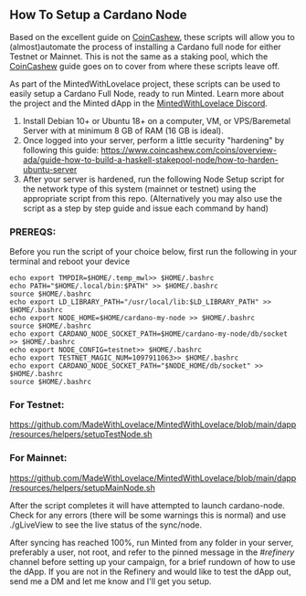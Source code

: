 ## How To Setup a Cardano Node

Based on the excellent guide on [CoinCashew](https://www.coincashew.com/coins/overview-ada/guide-how-to-build-a-haskell-stakepool-node), these scripts will allow you to (almost)automate the process of installing a Cardano full node for either Testnet or Mainnet. This is not the same as a staking pool, which the [CoinCashew](https://www.coincashew.com/coins/overview-ada/guide-how-to-build-a-haskell-stakepool-node) guide goes on to cover from where these scripts leave off.

As part of the MintedWithLovelace project, these scripts can be used to easily setup a Cardano Full Node, ready to run Minted. Learn more about the project and the Minted dApp in the [MintedWithLovelace Discord](https://discord.gg/2xEVRTSAeQ).

1. Install Debian 10+ or Ubuntu 18+ on a computer, VM, or VPS/Baremetal Server with at minimum 8 GB of RAM (16 GB is ideal).
2. Once logged into your server, perform a little security "hardening" by following this guide: https://www.coincashew.com/coins/overview-ada/guide-how-to-build-a-haskell-stakepool-node/how-to-harden-ubuntu-server
3. After your server is hardened, run the following Node Setup script for the network type of this system (mainnet or testnet) using the appropriate script from this repo. 
      (Alternatively you may also use the script as a step by step guide and issue each command by hand)

### PREREQS:
Before you run the script of your choice below, first run the following in your terminal and reboot your device

```
echo export TMPDIR=$HOME/.temp_mwl>> $HOME/.bashrc
echo PATH="$HOME/.local/bin:$PATH" >> $HOME/.bashrc
source $HOME/.bashrc
echo export LD_LIBRARY_PATH="/usr/local/lib:$LD_LIBRARY_PATH" >> $HOME/.bashrc
echo export NODE_HOME=$HOME/cardano-my-node >> $HOME/.bashrc
source $HOME/.bashrc
echo export CARDANO_NODE_SOCKET_PATH=$HOME/cardano-my-node/db/socket >> $HOME/.bashrc
echo export NODE_CONFIG=testnet>> $HOME/.bashrc
echo export TESTNET_MAGIC_NUM=1097911063>> $HOME/.bashrc
echo export CARDANO_NODE_SOCKET_PATH="$NODE_HOME/db/socket" >> $HOME/.bashrc
source $HOME/.bashrc
```

### For Testnet:
https://github.com/MadeWithLovelace/MintedWithLovelace/blob/main/dapp/resources/helpers/setupTestNode.sh

### For Mainnet:
https://github.com/MadeWithLovelace/MintedWithLovelace/blob/main/dapp/resources/helpers/setupMainNode.sh

After the script completes it will have attempted to launch cardano-node. Check for any errors (there will be some warnings this is normal) and use ./gLiveView to see the live status of the sync/node.

After syncing has reached 100%, run Minted from any folder in your server, preferably a user, not root, and refer to the pinned message in the #_refinery_ channel before setting up your campaign, for a brief rundown of how to use the dApp. If you are not in the Refinery and would like to test the dApp out, send me a DM and let me know and I'll get you setup.
